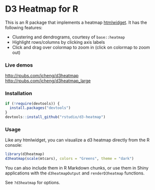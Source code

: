# D3 Heatmap for R

This is an R package that implements a heatmap [htmlwidget](http://htmlwidgets.org). It has the following features:

* Clustering and dendrograms, courtesy of `base::heatmap`
* Highlight rows/columns by clicking axis labels
* Click and drag over colormap to zoom in (click on colormap to zoom out)

### Live demos

http://rpubs.com/jcheng/d3heatmap 
http://rpubs.com/jcheng/d3heatmap_large

### Installation

```r
if (!require(devtools)) {
  install.packages("devtools")
}
devtools::install_github("rstudio/d3-heatmap")
```

### Usage

Like any htmlwidget, you can visualize a d3 heatmap directly from the R console:

```r
library(d3heatmap)
d3heatmap(scale(mtcars), colors = "Greens", theme = "dark")
```

You can also include them in R Markdown chunks, or use them in Shiny applications with the `d3heatmapOutput` and `renderD3heatmap` functions.

See `?d3heatmap` for options.
